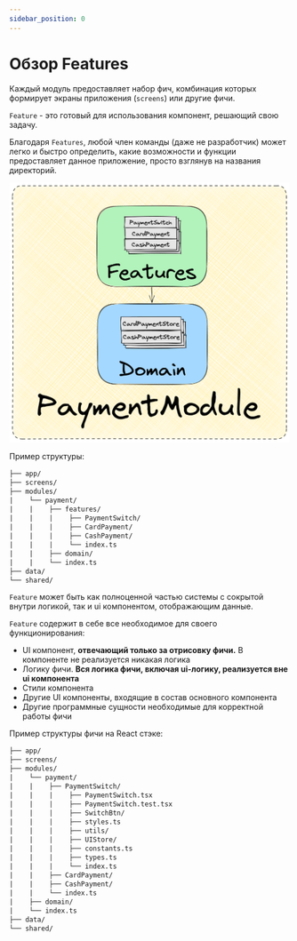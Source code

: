 ```yaml
---
sidebar_position: 0
---
```


# Обзор Features

Каждый модуль предоставляет набор фич, комбинация которых формирует экраны приложения (`screens`) или другие фичи.

`Feature` - это готовый для использования компонент, решающий свою задачу.

Благодаря `Features`, любой член команды (даже не разработчик) может легко и быстро определить, какие возможности и функции предоставляет данное приложение, просто взглянув на названия директорий.

![Features](../../images/features.png)

Пример структуры:

```
├── app/                          
├── screens/                  
├── modules/      
|    └── payment/ 
|    |    ├── features/   
|    |    |    ├── PaymentSwitch/   
|    |    |    ├── CardPayment/
|    |    |    ├── CashPayment/  
|    |    |    └── index.ts  
|    |    ├── domain/  
|    |    └── index.ts  
├── data/               
└── shared/    
```

`Feature` может быть как полноценной частью системы с сокрытой внутри логикой, так и ui компонентом, отображающим данные.

`Feature` содержит в себе все необходимое для своего функционирования:

- UI компонент, **отвечающий только за отрисовку фичи.** В компоненте не реализуется никакая логика
- Логику фичи. **Вся логика фичи, включая ui-логику, реализуется вне ui компонента**
- Стили компонента
- Другие UI компоненты, входящие в состав основного компонента
- Другие программные сущности необходимые для корректной работы фичи

Пример структуры фичи на React стэке:

```
├── app/
├── screens/
├── modules/
|    └── payment/
|    |    ├── PaymentSwitch/
|    |    |    ├── PaymentSwitch.tsx
|    |    |    ├── PaymentSwitch.test.tsx
|    |    |    ├── SwitchBtn/
|    |    |    ├── styles.ts
|    |    |    ├── utils/                  
|    |    |    ├── UIStore/             
|    |    |    ├── constants.ts
|    |    |    ├── types.ts
|    |    |    └── index.ts
|    |    ├── CardPayment/
|    |    ├── CashPayment/
|    |    └── index.ts
|    ├── domain/
|    └── index.ts
├── data/
└── shared/
```
